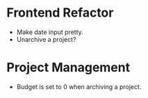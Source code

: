# Frontend Refactor

* Make date input pretty.
* Unarchive a project?

# Project Management

* Budget is set to 0 when archiving a project.